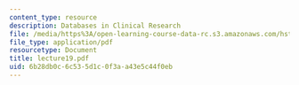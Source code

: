 ```yaml
---
content_type: resource
description: Databases in Clinical Research
file: /media/https%3A/open-learning-course-data-rc.s3.amazonaws.com/hst-951j-medical-decision-support-spring-2003/6b28db0c6c535d1c0f3aa43e5c44f0eb_lecture19.pdf
file_type: application/pdf
resourcetype: Document
title: lecture19.pdf
uid: 6b28db0c-6c53-5d1c-0f3a-a43e5c44f0eb
---
```

